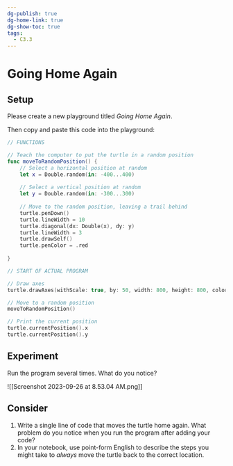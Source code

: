 ```yaml
---
dg-publish: true
dg-home-link: true
dg-show-toc: true
tags:
  - C3.3
---
```

# Going Home Again

## Setup

Please create a new playground titled *Going Home Again*.

Then copy and paste this code into the playground:

```swift
// FUNCTIONS

// Teach the computer to put the turtle in a random position
func moveToRandomPosition() {
    // Select a horizontal position at random
    let x = Double.random(in: -400...400)
    
    // Select a vertical position at random
    let y = Double.random(in: -300...300)
    
    // Move to the random position, leaving a trail behind
    turtle.penDown()
    turtle.lineWidth = 10
    turtle.diagonal(dx: Double(x), dy: y)
    turtle.lineWidth = 3
    turtle.drawSelf()
    turtle.penColor = .red
    
}

// START OF ACTUAL PROGRAM

// Draw axes
turtle.drawAxes(withScale: true, by: 50, width: 800, height: 800, color: .black)

// Move to a random position
moveToRandomPosition()

// Print the current position
turtle.currentPosition().x
turtle.currentPosition().y
```

## Experiment

Run the program several times. What do you notice?

![[Screenshot 2023-09-26 at 8.53.04 AM.png]]

## Consider

1. Write a single line of code that moves the turtle home again. What problem do you notice when you run the program after adding your code?
2. In your notebook, use point-form English to describe the steps you might take to *always* move the turtle back to the correct location.